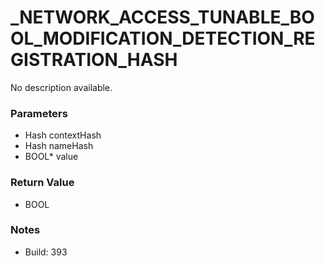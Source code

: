 # _NETWORK_ACCESS_TUNABLE_BOOL_MODIFICATION_DETECTION_REGISTRATION_HASH

No description available.

### Parameters
* Hash contextHash
* Hash nameHash
* BOOL* value

### Return Value
* BOOL

### Notes
* Build: 393

